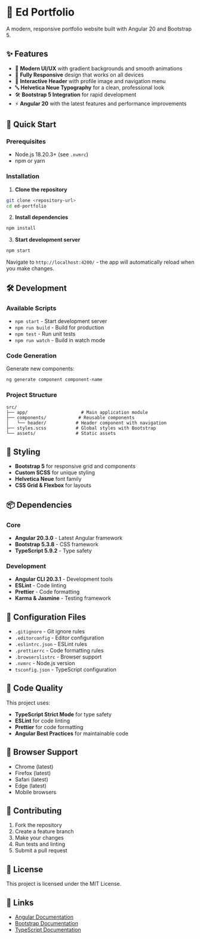 # 🎯 Ed Portfolio

A modern, responsive portfolio website built with Angular 20 and Bootstrap 5.

## ✨ Features

- 🎨 **Modern UI/UX** with gradient backgrounds and smooth animations
- 📱 **Fully Responsive** design that works on all devices
- 🎯 **Interactive Header** with profile image and navigation menu
- 🔤 **Helvetica Neue Typography** for a clean, professional look
- 🛠️ **Bootstrap 5 Integration** for rapid development
- ⚡ **Angular 20** with the latest features and performance improvements

## 🚀 Quick Start

### Prerequisites
- Node.js 18.20.3+ (see `.nvmrc`)
- npm or yarn

### Installation

1. **Clone the repository**
```bash
git clone <repository-url>
cd ed-portfolio
```

2. **Install dependencies**
```bash
npm install
```

3. **Start development server**
```bash
npm start
```

Navigate to `http://localhost:4200/` - the app will automatically reload when you make changes.

## 🛠️ Development

### Available Scripts

- `npm start` - Start development server
- `npm run build` - Build for production
- `npm test` - Run unit tests
- `npm run watch` - Build in watch mode

### Code Generation

Generate new components:
```bash
ng generate component component-name
```

### Project Structure

```
src/
├── app/                    # Main application module
├── components/            # Reusable components
│   └── header/           # Header component with navigation
├── styles.scss           # Global styles with Bootstrap
└── assets/               # Static assets
```

## 🎨 Styling

- **Bootstrap 5** for responsive grid and components
- **Custom SCSS** for unique styling
- **Helvetica Neue** font family
- **CSS Grid & Flexbox** for layouts

## 📦 Dependencies

### Core
- **Angular 20.3.0** - Latest Angular framework
- **Bootstrap 5.3.8** - CSS framework
- **TypeScript 5.9.2** - Type safety

### Development
- **Angular CLI 20.3.1** - Development tools
- **ESLint** - Code linting
- **Prettier** - Code formatting
- **Karma & Jasmine** - Testing framework

## 🔧 Configuration Files

- `.gitignore` - Git ignore rules
- `.editorconfig` - Editor configuration
- `.eslintrc.json` - ESLint rules
- `.prettierrc` - Code formatting rules
- `.browserslistrc` - Browser support
- `.nvmrc` - Node.js version
- `tsconfig.json` - TypeScript configuration

## 🚦 Code Quality

This project uses:
- **TypeScript Strict Mode** for type safety
- **ESLint** for code linting
- **Prettier** for code formatting
- **Angular Best Practices** for maintainable code

## 📱 Browser Support

- Chrome (latest)
- Firefox (latest)
- Safari (latest)
- Edge (latest)
- Mobile browsers

## 🤝 Contributing

1. Fork the repository
2. Create a feature branch
3. Make your changes
4. Run tests and linting
5. Submit a pull request

## 📄 License

This project is licensed under the MIT License.

## 🔗 Links

- [Angular Documentation](https://angular.dev)
- [Bootstrap Documentation](https://getbootstrap.com)
- [TypeScript Documentation](https://www.typescriptlang.org)

